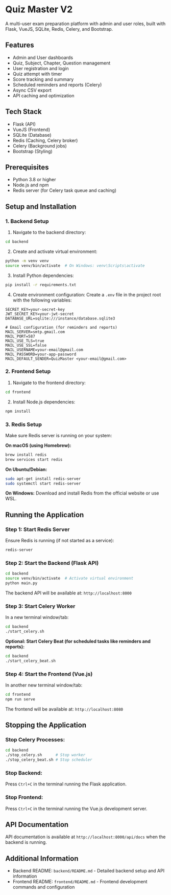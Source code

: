 # Quiz Master V2

A multi-user exam preparation platform with admin and user roles, built with Flask, VueJS, SQLite, Redis, Celery, and Bootstrap.

## Features
- Admin and User dashboards
- Quiz, Subject, Chapter, Question management
- User registration and login
- Quiz attempt with timer
- Score tracking and summary
- Scheduled reminders and reports (Celery)
- Async CSV export
- API caching and optimization

## Tech Stack
- Flask (API)
- VueJS (Frontend)
- SQLite (Database)
- Redis (Caching, Celery broker)
- Celery (Background jobs)
- Bootstrap (Styling)

## Prerequisites

- Python 3.8 or higher
- Node.js and npm
- Redis server (for Celery task queue and caching)

## Setup and Installation

### 1. Backend Setup

1. Navigate to the backend directory:
```bash
cd backend
```

2. Create and activate virtual environment:
```bash
python -m venv venv
source venv/bin/activate  # On Windows: venv\Scripts\activate
```

3. Install Python dependencies:
```bash
pip install -r requirements.txt
```

4. Create environment configuration:
Create a `.env` file in the project root with the following variables:
```
SECRET_KEY=your-secret-key
JWT_SECRET_KEY=your-jwt-secret
DATABASE_URL=sqlite:///instance/database.sqlite3

# Email configuration (for reminders and reports)
MAIL_SERVER=smtp.gmail.com
MAIL_PORT=587
MAIL_USE_TLS=true
MAIL_USE_SSL=false
MAIL_USERNAME=your-email@gmail.com
MAIL_PASSWORD=your-app-password
MAIL_DEFAULT_SENDER=QuizMaster <your-email@gmail.com>
```

### 2. Frontend Setup

1. Navigate to the frontend directory:
```bash
cd frontend
```

2. Install Node.js dependencies:
```bash
npm install
```

### 3. Redis Setup

Make sure Redis server is running on your system:

**On macOS (using Homebrew):**
```bash
brew install redis
brew services start redis
```

**On Ubuntu/Debian:**
```bash
sudo apt-get install redis-server
sudo systemctl start redis-server
```

**On Windows:**
Download and install Redis from the official website or use WSL.

## Running the Application

### Step 1: Start Redis Server
Ensure Redis is running (if not started as a service):
```bash
redis-server
```

### Step 2: Start the Backend (Flask API)
```bash
cd backend
source venv/bin/activate  # Activate virtual environment
python main.py
```
The backend API will be available at: `http://localhost:8000`

### Step 3: Start Celery Worker
In a new terminal window/tab:
```bash
cd backend
./start_celery.sh
```

**Optional: Start Celery Beat (for scheduled tasks like reminders and reports):**
```bash
cd backend
./start_celery_beat.sh
```

### Step 4: Start the Frontend (Vue.js)
In another new terminal window/tab:
```bash
cd frontend
npm run serve
```
The frontend will be available at: `http://localhost:8080`

## Stopping the Application

### Stop Celery Processes:
```bash
cd backend
./stop_celery.sh      # Stop worker
./stop_celery_beat.sh # Stop scheduler
```

### Stop Backend:
Press `Ctrl+C` in the terminal running the Flask application.

### Stop Frontend:
Press `Ctrl+C` in the terminal running the Vue.js development server.

## API Documentation
API documentation is available at `http://localhost:8000/api/docs` when the backend is running.

## Additional Information
- Backend README: `backend/README.md` - Detailed backend setup and API information
- Frontend README: `frontend/README.md` - Frontend development commands and configuration
